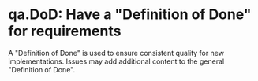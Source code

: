 # qa.DoD: Have a "Definition of Done" for requirements

A "Definition of Done" is used to ensure consistent quality for new implementations.
Issues may add additional content to the general "Definition of Done".

